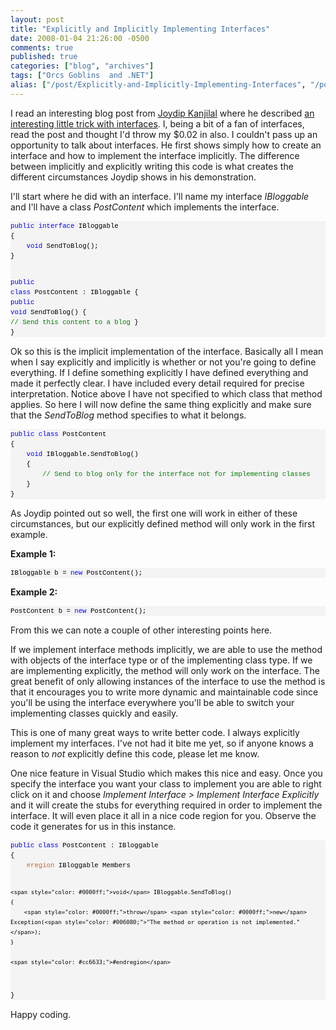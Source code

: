 ```yaml
---
layout: post
title: "Explicitly and Implicitly Implementing Interfaces"
date: 2008-01-04 21:26:00 -0500
comments: true
published: true
categories: ["blog", "archives"]
tags: ["Orcs Goblins  and .NET"]
alias: ["/post/Explicitly-and-Implicitly-Implementing-Interfaces", "/post/explicitly-and-implicitly-implementing-interfaces"]
---
```

<!-- more -->

<p>I read an interesting blog post from <a href="http://aspadvice.com/blogs/joydip/default.aspx" target="_blank">Joydip Kanjilal</a> where he described <a href="http://aspadvice.com/blogs/joydip/archive/2008/01/04/Put-your-interfaces-to-best-use_2100_.aspx" target="_blank">an interesting little trick with interfaces</a>. I, being a bit of a fan of interfaces, read the post and thought I'd throw my $0.02 in also. I couldn't pass up an opportunity to talk about interfaces. He first shows simply how to create an interface and how to implement the interface implicitly. The difference between implicitly and explicitly writing this code is what creates the different circumstances Joydip shows in his demonstration.</p>
<p>I'll start where he did with an interface. I'll name my interface <em>IBloggable</em> and I'll have a class <em>PostContent</em> which implements the interface.</p>
<div>
<pre style="border-style: none; margin: 0em; padding: 0px; overflow: visible; font-size: 8pt; width: 100%; color: black; line-height: 12pt; font-family: consolas,'Courier New',courier,monospace; background-color: #f4f4f4;"><span style="color: #0000ff;">public</span> <span style="color: #0000ff;">interface</span> IBloggable
{
    <span style="color: #0000ff;">void</span> SendToBlog();
}

<span style="color: #0000ff;">public</span> <span style="color: #0000ff;">class</span> PostContent : IBloggable
{
    <span style="color: #0000ff;">public</span> <span style="color: #0000ff;">void</span> SendToBlog()
    {
        <span style="color: #008000;">// Send this content to a blog</span>
    }
}</pre>
</div>
<p>Ok so this is the implicit implementation of the interface. Basically all I mean when I say explicitly and implicitly is whether or not you're going to define everything. If I define something explicitly I have defined everything and made it perfectly clear. I have included every detail required for precise interpretation. Notice above I have not specified to which class that method applies. So here I will now define the same thing explicitly and make sure that the <em>SendToBlog</em> method specifies to what it belongs.</p>
<div>
<pre style="border-style: none; margin: 0em; padding: 0px; overflow: visible; font-size: 8pt; width: 100%; color: black; line-height: 12pt; font-family: consolas,'Courier New',courier,monospace; background-color: #f4f4f4;"><span style="color: #0000ff;">public</span> <span style="color: #0000ff;">class</span> PostContent
{
    <span style="color: #0000ff;">void</span> IBloggable.SendToBlog()
    {
        <span style="color: #008000;">// Send to blog only for the interface not for implementing classes</span>
    }
}</pre>
</div>
<p>As Joydip pointed out so well, the first one will work in either of these circumstances, but our explicitly defined method will only work in the first example.</p>
<p><strong>Example 1:</strong></p>
<div>
<pre style="border-style: none; margin: 0em; padding: 0px; overflow: visible; font-size: 8pt; width: 100%; color: black; line-height: 12pt; font-family: consolas,'Courier New',courier,monospace; background-color: #f4f4f4;">IBloggable b = <span style="color: #0000ff;">new</span> PostContent();</pre>
</div>
<p><strong>Example 2:</strong></p>
<div>
<pre style="border-style: none; margin: 0em; padding: 0px; overflow: visible; font-size: 8pt; width: 100%; color: black; line-height: 12pt; font-family: consolas,'Courier New',courier,monospace; background-color: #f4f4f4;">PostContent b = <span style="color: #0000ff;">new</span> PostContent();</pre>
</div>
<p>From this we can note a couple of other interesting points here.</p>
<p>If we implement interface methods implicitly, we are able to use the method with objects of the interface type or of the implementing class type. If we are implementing explicitly, the method will only work on the interface. The great benefit of only allowing instances of the interface to use the method is that it encourages you to write more dynamic and maintainable code since you'll be using the interface everywhere you'll be able to switch your implementing classes quickly and easily.</p>
<p>This is one of many great ways to write better code. I always explicitly implement my interfaces. I've not had it bite me yet, so if anyone knows a reason to <em>not</em> explicitly define this code, please let me know.</p>
<p>One nice feature in Visual Studio which makes this nice and easy. Once you specify the interface you want your class to implement you are able to right click on it and choose <em>Implement Interface &gt; Implement Interface Explicitly</em> and it will create the stubs for everything required in order to implement the interface. It will even place it all in a nice code region for you. Observe the code it generates for us in this instance.</p>
<div>
<pre style="border-style: none; margin: 0em; padding: 0px; overflow: visible; font-size: 8pt; width: 100%; color: black; line-height: 12pt; font-family: consolas,'Courier New',courier,monospace; background-color: #f4f4f4;"><span style="color: #0000ff;">public</span> <span style="color: #0000ff;">class</span> PostContent : IBloggable
{
    <span style="color: #cc6633;">#region</span> IBloggable Members

    <span style="color: #0000ff;">void</span> IBloggable.SendToBlog()
    {
        <span style="color: #0000ff;">throw</span> <span style="color: #0000ff;">new</span> Exception(<span style="color: #006080;">"The method or operation is not implemented."</span>);
    }

    <span style="color: #cc6633;">#endregion</span>
}</pre>
</div>
<p>Happy coding.</p>
